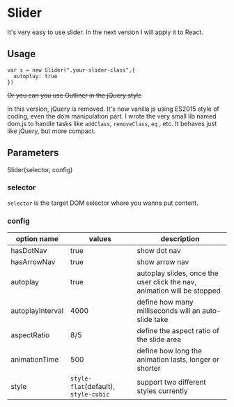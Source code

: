 
# Slider
It's very easy to use slider. In the next version I will apply it to React.

## Usage

```
var s = new Slider(".your-slider-class",{
  autoplay: true
})
```

~~Or you can you use Outliner in the jQuery style~~

In this version, jQuery is removed. It's now vanilla js using ES2015 style of coding, even the dom manipulation part. I wrote the very small lib named dom.js to handle tasks like `addClass`, `removeClass`, `eq` , etc. It behaves just like jQuery, but more compact.


## Parameters
Slider(selector, config)

### selector
`selector` is the target DOM selector where you wanna put content.

### config
| option name | values | description |
| ----------- | ------ | ----------- |
| hasDotNav | true | show dot nav |
| hasArrowNav | true | show arrow nav |
| autoplay | true | autoplay slides, once the user click the nav, animation will be stopped |
| autoplayInterval | 4000 | define how many milliseconds will an auto-slide take |
| aspectRatio | 8/5 | define the aspect ratio of the slide area |
| animationTime | 500 | define how long the animation lasts, longer or shorter |
| style | `style-flat`(default), `style-cubic` | support two different styles currently |
